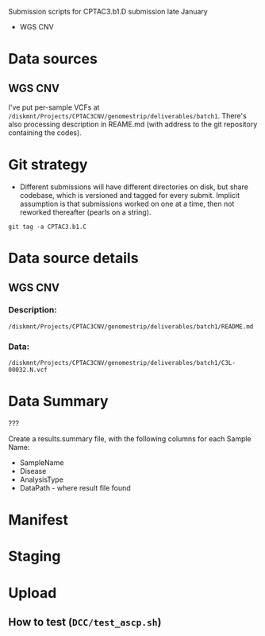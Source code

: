 Submission scripts for CPTAC3.b1.D submission late January

* WGS CNV

# Data sources

## WGS CNV

I've put per-sample VCFs at `/diskmnt/Projects/CPTAC3CNV/genomestrip/deliverables/batch1`. There's also processing description in REAME.md (with address to the git repository containing the codes).

# Git strategy

* Different submissions will have different directories on disk, but share
  codebase, which is versioned and tagged for every submit.  Implicit
assumption is that submissions worked on one at a time, then not reworked
thereafter (pearls on a string).

```
git tag -a CPTAC3.b1.C
```

# Data source details

## WGS CNV
### Description: 
``` 
/diskmnt/Projects/CPTAC3CNV/genomestrip/deliverables/batch1/README.md
```
### Data: 
``` 
/diskmnt/Projects/CPTAC3CNV/genomestrip/deliverables/batch1/C3L-00032.N.vcf
```

# Data Summary

???

Create a results.summary file, with the following columns for each Sample Name:
* SampleName
* Disease
* AnalysisType
* DataPath - where result file found

# Manifest


# Staging


# Upload

## How to test (`DCC/test_ascp.sh`)
